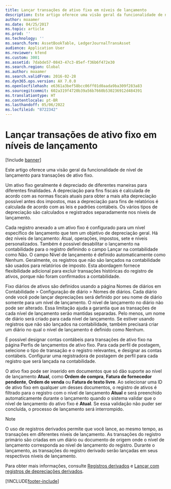 ```yaml
---
title: Lançar transações de ativo fixo em níveis de lançamento
description: Este artigo oferece uma visão geral da funcionalidade de nível de lançamento para transações de ativo fixo.
author: moaamer
ms.date: 04/25/2017
ms.topic: article
ms.prod: ''
ms.technology: ''
ms.search.form: AssetBookTable, LedgerJournalTransAsset
audience: Application User
ms.reviewer: kfend
ms.custom: 3001
ms.assetid: 7dabde57-0843-47c3-85ef-f36b6f472e30
ms.search.region: Global
ms.author: moaamer
ms.search.validFrom: 2016-02-28
ms.dyn365.ops.version: AX 7.0.0
ms.openlocfilehash: e6361a3bef58bcc06ff01d0aada9ba309f283a83
ms.sourcegitcommit: 602a319f4720b39a56b7660b530236912d484391
ms.translationtype: HT
ms.contentlocale: pt-BR
ms.lasthandoff: 05/06/2022
ms.locfileid: "8722342"
---
```

# <a name="post-fixed-asset-transactions-to-posting-layers"></a>Lançar transações de ativo fixo em níveis de lançamento

[!include [banner](../includes/banner.md)]

Este artigo oferece uma visão geral da funcionalidade de nível de lançamento para transações de ativo fixo.

Um ativo fixo geralmente é depreciado de diferentes maneiras para diferentes finalidades. A depreciação para fins fiscais é calculada de acordo com as normas fiscais atuais para obter a mais alta depreciação possível antes dos impostos, mas a depreciação para fins de relatórios é calculada de acordo com as leis e padrões contábeis. Os vários tipos de depreciação são calculados e registrados separadamente nos níveis de lançamento.

Cada registro anexado a um ativo fixo é configurado para um nível específico de lançamento que tem um objetivo de depreciação geral. Há dez níveis de lançamento: Atual, operações, impostos, sete e níveis personalizados. Também é possível desabilitar o lançamento na contabilidade para o registro definindo o campo Lançar na contabilidade como Não. O campo Nível de lançamento é definido automaticamente como Nenhum. Geralmente, os registros que não são lançados na contabilidade são usados para relatórios de imposto. Esta abordagem fornece flexibilidade adicional para excluir transações históricas do registro de ativos, porque não foram confirmados a contabilidade.

Fixo diários de ativos são definidos usando a página Nomes de diários em Contabilidade > Configuração de diário > Nomes de diários. Cada diário onde você pode lançar depreciações será definido por seu nome de diário somente para um nível de lançamento. O nível de lançamento no diário não pode ser alterado. Essa limitação ajuda a garantia que as transações de cada nível de lançamento serão mantidas separadas. Pelo menos, um nome de diário será criado para cada nível de lançamento. Se estiver usando registros que não são lançados na contabilidade, também precisará criar um diário no qual o nível de lançamento é definido como Nenhum.

É possível designar contas contábeis para transações de ativo fixo na página Perfis de lançamentos de ativo fixo. Para cada perfil de postagem, selecione o tipo de transação e o registro relevantes, e designar as contas contábeis. Configurar uma registradora de postagem de perfil para cada registro que será lançada na contabilidade.

O ativo fixo pode ser inserido em documentos que só dão suporte ao nível de lançamento **Atual**, como **Ordem de compra**, **Fatura de fornecedor pendente**, **Ordem de venda** ou **Fatura de texto livre**. Ao selecionar uma ID de ativo fixo em qualquer um desses documentos, o registro de ativos é filtrado para o registro com o nível de lançamento **Atual** e será preenchido automaticamente durante o lançamento quando o sistema validar que o nível de lançamento do ativo fixo é **Atual**. Se essa validação não puder ser concluída, o processo de lançamento será interrompido. 

> [!NOTE] 
> O uso de registros derivados permite que você lance, ao mesmo tempo, as transações em diferentes níveis de lançamento. As transações do registro primário são criadas em um diário ou documento de origem onde o nível de lançamento corresponda ao nível de lançamento do registro. Durante o lançamento, as transações do registro derivado serão lançadas em seus respectivos níveis de lançamento. 


Para obter mais informações, consulte [Registros derivados](derived-books.md) e [Lançar com registros de depreciações derivados](post-derived-value-models.md).





[!INCLUDE[footer-include](../../includes/footer-banner.md)]

